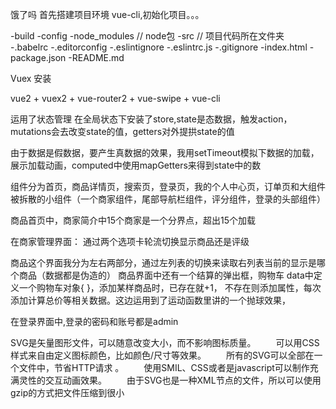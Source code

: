 饿了吗
首先搭建项目环境  vue-cli,初始化项目。。。

-build
-config
-node_modules	// node包
-src			// 项目代码所在文件夹		
-.babelrc
-.editorconfig
-.eslintignore
-.eslintrc.js
-.gitignore
-index.html
-package.json
-README.md

Vuex 安装

vue2 + vuex2 + vue-router2 + vue-swipe + vue-cli

运用了状态管理
在全局状态下安装了store,state是态数据，触发action，mutations会去改变state的值，getters对外提拱state的值

由于数据是假数据，要产生真数据的效果，我用setTimeout模拟下数据的加载，展示加载动画，computed中使用mapGetters来得到state中的数

组件分为首页，商品详情页，搜索页，登录页，我的个人中心页，订单页和大组件被拆散的小组件（一个商家组件，尾部导航栏组件，评分组件，登录的头部组件）

商品首页中，商家简介中15个商家是一个分界点，超出15个加载

在商家管理界面：
通过两个选项卡轮流切换显示商品还是评级

商品这个界面我分为左右两部分，通过左列表的切换来读取右列表当前的显示是哪个商品（数据都是伪造的）
商品界面中还有一个结算的弹出框，购物车 data中定义一个购物车对象{ }，添加某样商品时，已存在就+1，
不存在则添加属性，每次添加计算总价等相关数据。这边运用到了运动函数里讲的一个抛球效果，

在登录界面中,登录的密码和账号都是admin



SVG是矢量图形文件，可以随意改变大小，而不影响图标质量。
　　可以用CSS样式来自由定义图标颜色，比如颜色/尺寸等效果。
　　所有的SVG可以全部在一个文件中，节省HTTP请求 。
　　使用SMIL、CSS或者是javascript可以制作充满灵性的交互动画效果。
　　由于SVG也是一种XML节点的文件，所以可以使用gzip的方式把文件压缩到很小
